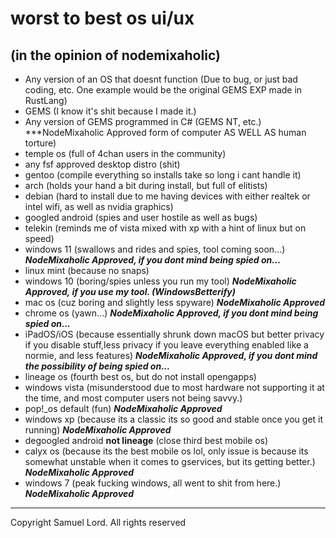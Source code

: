 # worst to best os ui/ux
## (in the opinion of nodemixaholic)
* Any version of an OS that doesnt function (Due to bug, or just bad coding, etc. One example would be the original GEMS EXP made in RustLang)
* GEMS (I know it's shit because I made it.)
* Any version of GEMS programmed in C# (GEMS NT, etc.) ***NodeMixaholic Approved form of computer AS WELL AS human torture)
* temple os (full of 4chan users in the community)
* any fsf approved desktop distro (shit)
* gentoo (compile everything so installs take so long i cant handle it)
* arch (holds your hand a bit during install, but full of elitists)
* debian (hard to install due to me having devices with either realtek or intel wifi, as well as nvidia graphics)
* googled android (spies and user hostile as well as bugs)
* telekin (reminds me of vista mixed with xp with a hint of linux but on speed)
* windows 11 (swallows and rides and spies, tool coming soon...) ***NodeMixaholic Approved, if you dont mind being spied on...***
* linux mint (because no snaps)
* windows 10 (boring/spies unless you run my tool) ***NodeMixaholic Approved, if you use my tool. (WindowsBetterify)***
* mac os (cuz boring and slightly less spyware) ***NodeMixaholic Approved***
* chrome os (yawn...) ***NodeMixaholic Approved, if you dont mind being spied on...***
* iPadOS/iOS (because essentially shrunk down macOS but better privacy if you disable stuff,less privacy if you leave everything enabled like a normie, and less features) ***NodeMixaholic Approved, if you dont mind the possibility of being spied on...***
* lineage os (fourth best os, but do not install opengapps)
* windows vista (misunderstood due to most hardware not supporting it at the time, and most computer users not being savvy.)
* pop!\_os default (fun) ***NodeMixaholic Approved***
* windows xp (because its a classic its so good and stable once you get it running) ***NodeMixaholic Approved***
* degoogled android **not lineage** (close third best mobile os)
* calyx os (because its the best mobile os lol, only issue is because its somewhat unstable when it comes to gservices, but its getting better.) ***NodeMixaholic Approved***
* windows 7 (peak fucking windows, all went to shit from here.) ***NodeMixaholic Approved***
---
Copyright Samuel Lord. All rights reserved
